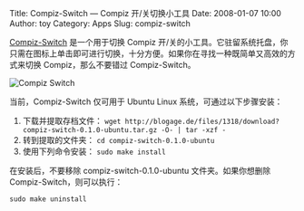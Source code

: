 Title: Compiz-Switch — Compiz 开/关切换小工具
Date: 2008-01-07 10:00
Author: toy
Category: Apps
Slug: compiz-switch

[Compiz-Switch](http://forlong.blogage.de/article/pages/Compiz-Switch)
是一个用于切换 Compiz
开/关的小工具。它驻留系统托盘，你只需在图标上单击即可进行切换，十分方便。如果你在寻找一种既简单又高效的方式来切换
Compiz，那么不要错过 Compiz-Switch。

![Compiz
Switch](http://i.linuxtoy.org/i/2008/01/compiz-switch-panel.png)

当前，Compiz-Switch 仅可用于 Ubuntu Linux 系统，可通过以下步骤安装：

1.  下载并提取存档文件：
    `wget http://blogage.de/files/1318/download?compiz-switch-0.1.0-ubuntu.tar.gz -O- | tar -xzf - `
2.  转到提取的文件夹：
    `cd compiz-switch-0.1.0-ubuntu`
3.  使用下列命令安装：
    `sudo make install`

在安装后，不要移除 compiz-switch-0.1.0-ubuntu 文件夹。如果你想删除
Compiz-Switch，则可以执行：

`sudo make uninstall`
